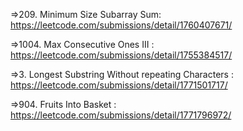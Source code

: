 =>209. Minimum Size Subarray Sum: https://leetcode.com/submissions/detail/1760407671/

=>1004. Max Consecutive Ones III : https://leetcode.com/submissions/detail/1755384517/

=>3.  Longest Substring Without repeating Characters : https://leetcode.com/submissions/detail/1771501717/

=>904. Fruits Into Basket : https://leetcode.com/submissions/detail/1771796972/
